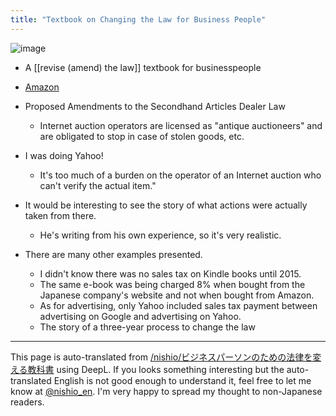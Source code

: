 ```yaml
---
title: "Textbook on Changing the Law for Business People"
---
```


![image](https://gyazo.com/69b5ac521a75b33be2a9aee6e8e9ec4f/thumb/1000)
- A [[revise (amend) the law]] textbook for businesspeople
- [Amazon](https://amzn.to/2rUeGIx)

- Proposed Amendments to the Secondhand Articles Dealer Law
    - Internet auction operators are licensed as "antique auctioneers" and are obligated to stop in case of stolen goods, etc.
- I was doing Yahoo!
    - It's too much of a burden on the operator of an Internet auction who can't verify the actual item."
- It would be interesting to see the story of what actions were actually taken from there.
    - He's writing from his own experience, so it's very realistic.
- There are many other examples presented.
    - I didn't know there was no sales tax on Kindle books until 2015.
    - The same e-book was being charged 8% when bought from the Japanese company's website and not when bought from Amazon.
    - As for advertising, only Yahoo included sales tax payment between advertising on Google and advertising on Yahoo.
    - The story of a three-year process to change the law

---
This page is auto-translated from [/nishio/ビジネスパーソンのための法律を変える教科書](https://scrapbox.io/nishio/ビジネスパーソンのための法律を変える教科書) using DeepL. If you looks something interesting but the auto-translated English is not good enough to understand it, feel free to let me know at [@nishio_en](https://twitter.com/nishio_en). I'm very happy to spread my thought to non-Japanese readers.